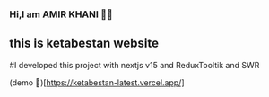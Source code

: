 ### Hi,I am AMIR KHANI 👋🏻

## this is ketabestan website

#I developed this project with nextjs v15 and ReduxTooltik and SWR

(demo 🫠)[https://ketabestan-latest.vercel.app/]
